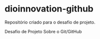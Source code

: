 # dioinnovation-github

Repositório criado para o desafio de projeto.

Desafio de Projeto Sobre o Git/GitHub
